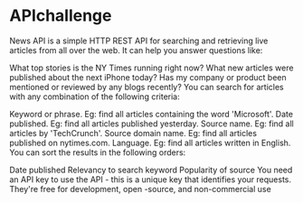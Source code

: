 # APIchallenge
News API is a simple HTTP REST API for searching and retrieving live articles from all over the web.
It can help you answer questions like:

What top stories is the NY Times running right now?
What new articles were published about the next iPhone today?
Has my company or product been mentioned or reviewed by any blogs recently?
You can search for articles with any combination of the following criteria:

Keyword or phrase. Eg: find all articles containing the word 'Microsoft'.
Date published. Eg: find all articles published yesterday.
Source name. Eg: find all articles by 'TechCrunch'.
Source domain name. Eg: find all articles published on nytimes.com.
Language. Eg: find all articles written in English.
You can sort the results in the following orders:

Date published
Relevancy to search keyword
Popularity of source
You need an API key to use the API - this is a unique key that identifies your requests. They're free for development, open
-source, and non-commercial use